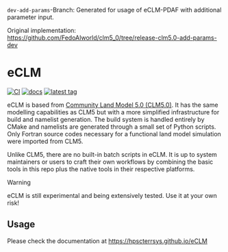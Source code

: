 `dev-add-params`-Branch: Generated for usage of eCLM-PDAF with
additional parameter input.

Original implementation: https://github.com/FedoAIworld/clm5_0/tree/release-clm5.0-add-params-dev

# eCLM

[![CI](https://github.com/HPSCTerrSys/eCLM/actions/workflows/CI.yml/badge.svg)](https://github.com/HPSCTerrSys/eCLM/actions/workflows/CI.yml)
[![docs](https://github.com/HPSCTerrSys/eCLM/actions/workflows/docs.yml/badge.svg)](https://github.com/HPSCTerrSys/eCLM/actions/workflows/docs.yml)
[![latest tag](https://badgen.net/github/tag/HPSCTerrSys/eCLM)](https://github.com/HPSCTerrSys/eCLM/tags)

eCLM is based from [Community Land Model 5.0 (CLM5.0)]. It has the same modelling capabilities as CLM5 but with a more simplified infrastructure for build and namelist generation. The build system is handled entirely by CMake and namelists are generated through a small set of Python scripts. Only Fortran source codes necessary for a functional land model simulation were imported from CLM5. 

Unlike CLM5, there are no built-in batch scripts in eCLM. It is up to system maintainers or users to craft their own workflows by combining the basic tools in this repo plus the native tools in their respective platforms.

> [!WARNING]
> eCLM is still experimental and being extensively tested. Use it at your own risk!

## Usage

Please check the documentation at https://hpscterrsys.github.io/eCLM

[Community Land Model 5.0 (CLM5.0)]: https://github.com/ESCOMP/CTSM/tree/release-clm5.0
